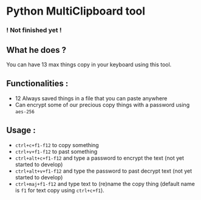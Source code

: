 # Python MultiClipboard tool
### ! Not finished yet !
## What he does ?
You can have 13 max things copy in your keyboard using this tool.
## Functionalities :
- 12 Always saved things in a file that you can paste anywhere
- Can encrypt some of our precious copy things with a password using `aes-256`
## Usage :
 - `ctrl+c+f1-f12` to copy something
 - `ctrl+v+f1-f12` to past something
 - `ctrl+alt+c+f1-f12` and type a password to encrypt the text (not yet started to develop)
 - `ctrl+alt+v+f1-f12` and type the password to past decrypt text (not yet started to develop)
 - `ctrl+maj+f1-f12` and type text to (re)name the copy thing (default name is `f1` for text copy using `ctrl+c+f1`).
